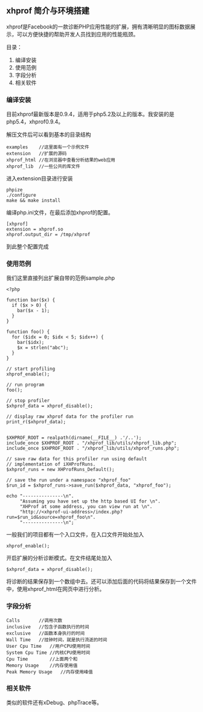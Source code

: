 ## xhprof 简介与环境搭建 ##

xhprof是Facebook的一款诊断PHP应用性能的扩展，拥有清晰明显的图标数据展示，可以方便快捷的帮助开发人员找到应用的性能瓶颈。

目录：

1. 编译安装
2. 使用范例
3. 字段分析
4. 相关软件

### 编译安装 ###

目前xhprof最新版本是0.9.4，适用于php5.2及以上的版本。我安装的是php5.4，xhprof0.9.4。

解压文件后可以看到基本的目录结构

	examples	//这里面有一个示例文件
	extension	//扩展的源码
	xhprof_html	//在浏览器中查看分析结果的web应用
	xhprof_lib	//一些公共的库文件

进入extension目录进行安装

	phpize
	./configure
	make && make install

编译php.ini文件，在最后添加xhprof的配置。

	[xhprof]
	extension = xhprof.so
	xhprof.output_dir = /tmp/xhprof

到此整个配置完成

### 使用范例 ###

我们这里直接列出扩展自带的范例sample.php

	<?php
	
	function bar($x) {
	  if ($x > 0) {
	    bar($x - 1);
	  }
	}
	
	function foo() {
	  for ($idx = 0; $idx < 5; $idx++) {
	    bar($idx);
	    $x = strlen("abc");
	  }
	}
	
	// start profiling
	xhprof_enable();
	
	// run program
	foo();
	
	// stop profiler
	$xhprof_data = xhprof_disable();
	
	// display raw xhprof data for the profiler run
	print_r($xhprof_data);
	
	
	$XHPROF_ROOT = realpath(dirname(__FILE__) .'/..');
	include_once $XHPROF_ROOT . "/xhprof_lib/utils/xhprof_lib.php";
	include_once $XHPROF_ROOT . "/xhprof_lib/utils/xhprof_runs.php";
	
	// save raw data for this profiler run using default
	// implementation of iXHProfRuns.
	$xhprof_runs = new XHProfRuns_Default();
	
	// save the run under a namespace "xhprof_foo"
	$run_id = $xhprof_runs->save_run($xhprof_data, "xhprof_foo");
	
	echo "---------------\n".
	     "Assuming you have set up the http based UI for \n".
	     "XHProf at some address, you can view run at \n".
	     "http://<xhprof-ui-address>/index.php?run=$run_id&source=xhprof_foo\n".
	     "---------------\n";


一般我们的项目都有一个入口文件，在入口文件开始处加入

	xhprof_enable();

开启扩展的分析诊断模式。在文件结尾处加入

	$xhprof_data = xhprof_disable();

将诊断的结果保存到一个数组中去。还可以添加后面的代码将结果保存到一个文件中，使用xhprof_html在网页中进行分析。

### 字段分析 ###

	Calls		//调用次数
	inclusive	//包含子函数执行的时间
	exclusive	//函数本身执行的时间
	Wall Time	//挂钟时间，就是执行流逝的时间
	User Cpu Time	//用户CPU使用时间
	System Cpu Time	//内核CPU使用时间
	Cpu Time		//上面两个和
	Memory Usage	//内存使用值
	Peak Memory Usage	//内存使用峰值

### 相关软件 ###

类似的软件还有xDebug、phpTrace等。

